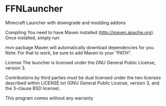 FFNLauncher
===========

Minecraft Launcher with downgrade and modding addons

Compiling
You need to have Maven installed (http://maven.apache.org). Once installed, simply run:

mvn package
Maven will automatically download dependencies for you. Note: For that to work, be sure to add Maven to your "PATH".

License
The launcher is licensed under the GNU General Public License, version 3.

Contributions by third parties must be dual licensed under the two licenses described within LICENSE.txt (GNU General Public License, version 3, and the 3-clause BSD license).

This program comes without any warranty
